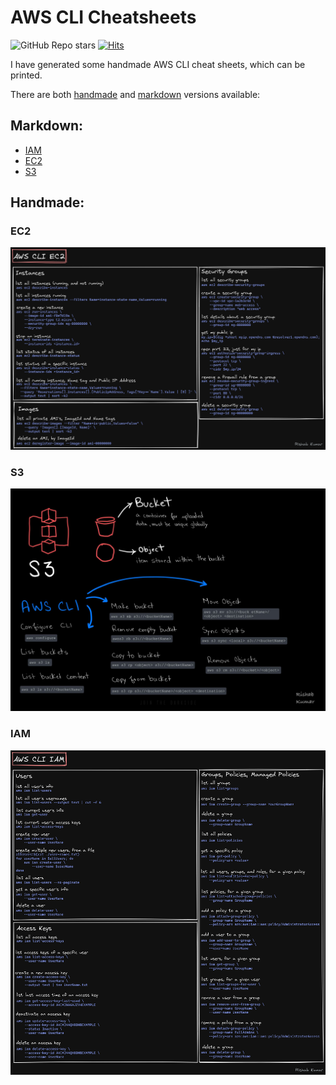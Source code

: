 # AWS CLI Cheatsheets
![GitHub Repo stars](https://img.shields.io/github/stars/rishabkumar7/aws-cheat-sheets?style=social)
[![Hits](https://hits.seeyoufarm.com/api/count/incr/badge.svg?url=https%3A%2F%2Fgithub.com%2Frishabkumar7%2Faws-cheat-sheets&count_bg=%2379C83D&title_bg=%23555555&icon=&icon_color=%23E7E7E7&title=hits&edge_flat=false)](https://hits.seeyoufarm.com)

I have generated some handmade AWS CLI cheat sheets, which can be printed.

There are both [handmade](#handmade) and [markdown](#markdown) versions available:
## Markdown:
- [IAM](/IAM.md)
- [EC2](/EC2.md)
- [S3](/S3.md)

## Handmade:
### EC2
![EC2](/EC2CheatSheet.png)

### S3
![S3](/S3CheatSheet.jpg)

### IAM
![IAM](/IAMCheatSheet.png)
